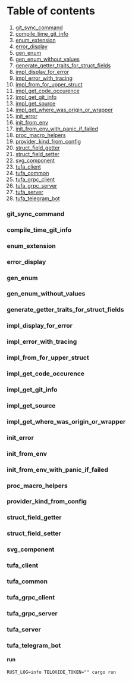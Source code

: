 # Table of contents
1. [git_sync_command](#heading1)
2. [compile_time_git_info](#heading2)
3. [enum_extension](#heading3)
4. [error_display](#heading4)
5. [gen_enum](#heading5)
6. [gen_enum_without_values](#heading6)
7. [generate_getter_traits_for_struct_fields](#heading7)
8. [impl_display_for_error](#heading8)
9. [impl_error_with_tracing](#heading9)
10. [impl_from_for_upper_struct](#heading10)
11. [impl_get_code_occurence](#heading11)
12. [impl_get_git_info](#heading12)
13. [impl_get_source](#heading13)
14. [impl_get_where_was_origin_or_wrapper](#heading14)
15. [init_error](#heading15)
16. [init_from_env](#heading16)
17. [init_from_env_with_panic_if_failed](#heading17)
18. [proc_macro_helpers](#heading18)
19. [provider_kind_from_config](#heading19)
20. [struct_field_getter](#heading20)
21. [struct_field_setter](#heading21)
22. [svg_component](#heading22)
23. [tufa_client](#heading23)
24. [tufa_common](#heading24) 
25. [tufa_grpc_client](#heading25)
26. [tufa_grpc_server](#heading26)
27. [tufa_server](#heading27) 
28. [tufa_telegram_bot](#heading28)

### git_sync_command <a name="heading1"/>

### compile_time_git_info <a name="heading2"/>

### enum_extension <a name="heading3"/>

### error_display <a name="heading4"/>

### gen_enum <a name="heading5"/>

### gen_enum_without_values <a name="heading6"/>

### generate_getter_traits_for_struct_fields <a name="heading7"/>

### impl_display_for_error <a name="heading8"/>

### impl_error_with_tracing <a name="heading9"/>

### impl_from_for_upper_struct <a name="heading10"/>

### impl_get_code_occurence <a name="heading11"/>

### impl_get_git_info <a name="heading12"/>

### impl_get_source <a name="heading13"/>

### impl_get_where_was_origin_or_wrapper <a name="heading14"/>

### init_error <a name="heading15"/>

### init_from_env <a name="heading16"/>

### init_from_env_with_panic_if_failed <a name="heading17"/>

### proc_macro_helpers <a name="heading18"/>

### provider_kind_from_config <a name="heading19"/>

### struct_field_getter <a name="heading20"/>

### struct_field_setter <a name="heading21"/>

### svg_component <a name="heading22"/>

### tufa_client <a name="heading23"/> 

### tufa_common <a name="heading24"/> 

### tufa_grpc_client <a name="heading25"/> 

### tufa_grpc_server <a name="heading26"/> 

### tufa_server <a name="heading27"/> 

### tufa_telegram_bot <a name="heading28"/>
#### run
```
RUST_LOG=info TELOXIDE_TOKEN="" cargo run
```